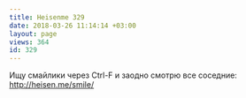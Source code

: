 ```yaml
---
title: Heisenme 329
date: 2018-03-26 11:14:14 +03:00
layout: page
views: 364
id: 329
---
```


Ищу смайлики через Ctrl-F и заодно смотрю все соседние: http://heisen.me/smile/


